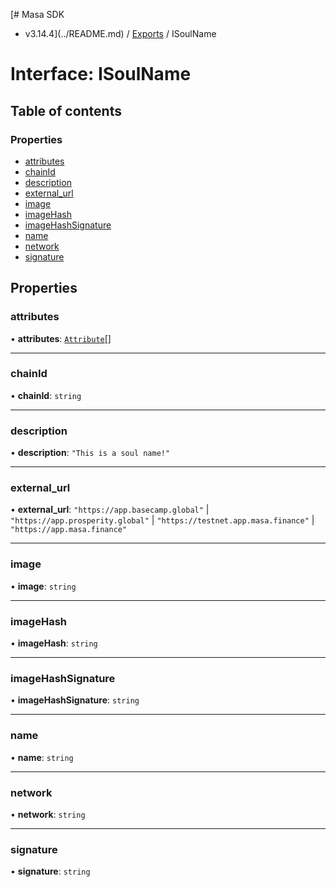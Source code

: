 [# Masa SDK
 - v3.14.4](../README.md) / [Exports](../modules.md) / ISoulName

# Interface: ISoulName

## Table of contents

### Properties

- [attributes](ISoulName.md#attributes)
- [chainId](ISoulName.md#chainid)
- [description](ISoulName.md#description)
- [external\_url](ISoulName.md#external_url)
- [image](ISoulName.md#image)
- [imageHash](ISoulName.md#imagehash)
- [imageHashSignature](ISoulName.md#imagehashsignature)
- [name](ISoulName.md#name)
- [network](ISoulName.md#network)
- [signature](ISoulName.md#signature)

## Properties

### attributes

• **attributes**: [`Attribute`](Attribute.md)[]

___

### chainId

• **chainId**: `string`

___

### description

• **description**: ``"This is a soul name!"``

___

### external\_url

• **external\_url**: ``"https://app.basecamp.global"`` \| ``"https://app.prosperity.global"`` \| ``"https://testnet.app.masa.finance"`` \| ``"https://app.masa.finance"``

___

### image

• **image**: `string`

___

### imageHash

• **imageHash**: `string`

___

### imageHashSignature

• **imageHashSignature**: `string`

___

### name

• **name**: `string`

___

### network

• **network**: `string`

___

### signature

• **signature**: `string`
